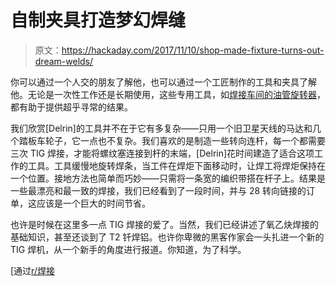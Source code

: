 # 自制夹具打造梦幻焊缝

> 原文：<https://hackaday.com/2017/11/10/shop-made-fixture-turns-out-dream-welds/>

你可以通过一个人交的朋友了解他，也可以通过一个工匠制作的工具和夹具了解他。无论是一次性工作还是长期使用，这些专用工具，如[焊接车间的油管旋转器](https://imgur.com/gallery/bhDlX)，都有助于提供超乎寻常的结果。

我们欣赏[Delrin]的工具并不在于它有多复杂——只用一个旧卫星天线的马达和几个踏板车轮子，它一点也不复杂。我们喜欢的是制造一些转向连杆，每一个都需要三次 TIG 焊接，才能将螺纹塞连接到杆的末端，[Delrin]花时间建造了适合这项工作的工具。工具缓慢地旋转焊条，当工件在焊炬下面移动时，让焊工将焊炬保持在一个位置。接地方法也简单而巧妙——只需将一条宽的编织带搭在杆子上。结果是一些最漂亮和最一致的焊接，我们已经看到了一段时间，并与 28 转向链接的订单，这应该是一个巨大的时间节省。

也许是时候在这里多一点 TIG 焊接的爱了。当然，我们已经讲述了氧乙炔焊接的基础知识，甚至还谈到了 T2 钎焊铝。也许你卑微的黑客作家会一头扎进一个新的 TIG 焊机，从一个新手的角度进行报道。你知道，为了科学。

[通过[r/焊接](https://www.reddit.com/r/Welding/comments/7back0/made_a_quick_and_dirty_tube_rotator_over_the/)